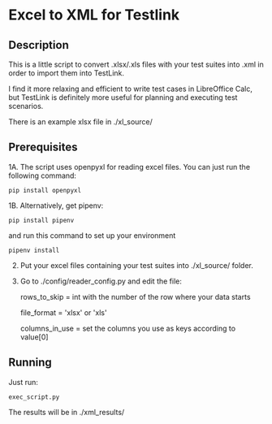 # Excel to XML for Testlink

## Description

This is a little script to convert .xlsx/.xls files with your test suites into .xml in order to import them into TestLink.

I find it more relaxing and efficient to write test cases in LibreOffice Calc, but TestLink is definitely more useful
for planning and executing test scenarios.

There is an example xlsx file in ./xl_source/

## Prerequisites

1A. The script uses openpyxl for reading excel files.
You can just run the following command:

    pip install openpyxl

1B. Alternatively, get pipenv:

    pip install pipenv

and run this command to set up your environment

    pipenv install

2. Put your excel files containing your test suites into ./xl_source/ folder.

3. Go to ./config/reader_config.py and edit the file:

    rows_to_skip = int with the number of the row where your data starts

    file_format = 'xlsx' or 'xls'

    columns_in_use = set the columns you use as keys according to value[0]

## Running

Just run: 

    exec_script.py

The results will be in ./xml_results/
